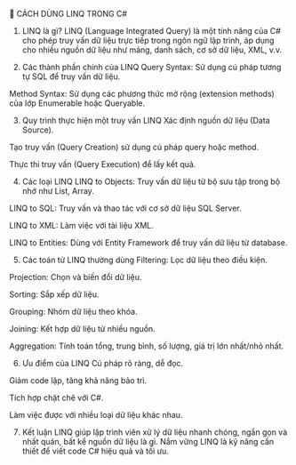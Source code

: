 📘 CÁCH DÙNG LINQ TRONG C#
1. LINQ là gì?
LINQ (Language Integrated Query) là một tính năng của C# cho phép truy vấn dữ liệu trực tiếp trong ngôn ngữ lập trình, áp dụng cho nhiều nguồn dữ liệu như mảng, danh sách, cơ sở dữ liệu, XML, v.v.

2. Các thành phần chính của LINQ
Query Syntax: Sử dụng cú pháp tương tự SQL để truy vấn dữ liệu.

Method Syntax: Sử dụng các phương thức mở rộng (extension methods) của lớp Enumerable hoặc Queryable.

3. Quy trình thực hiện một truy vấn LINQ
Xác định nguồn dữ liệu (Data Source).

Tạo truy vấn (Query Creation) sử dụng cú pháp query hoặc method.

Thực thi truy vấn (Query Execution) để lấy kết quả.

4. Các loại LINQ
LINQ to Objects: Truy vấn dữ liệu từ bộ sưu tập trong bộ nhớ như List, Array.

LINQ to SQL: Truy vấn và thao tác với cơ sở dữ liệu SQL Server.

LINQ to XML: Làm việc với tài liệu XML.

LINQ to Entities: Dùng với Entity Framework để truy vấn dữ liệu từ database.

5. Các toán tử LINQ thường dùng
Filtering: Lọc dữ liệu theo điều kiện.

Projection: Chọn và biến đổi dữ liệu.

Sorting: Sắp xếp dữ liệu.

Grouping: Nhóm dữ liệu theo khóa.

Joining: Kết hợp dữ liệu từ nhiều nguồn.

Aggregation: Tính toán tổng, trung bình, số lượng, giá trị lớn nhất/nhỏ nhất.

6. Ưu điểm của LINQ
Cú pháp rõ ràng, dễ đọc.

Giảm code lặp, tăng khả năng bảo trì.

Tích hợp chặt chẽ với C#.

Làm việc được với nhiều loại dữ liệu khác nhau.

7. Kết luận
LINQ giúp lập trình viên xử lý dữ liệu nhanh chóng, ngắn gọn và nhất quán, bất kể nguồn dữ liệu là gì.
Nắm vững LINQ là kỹ năng cần thiết để viết code C# hiệu quả và tối ưu.
